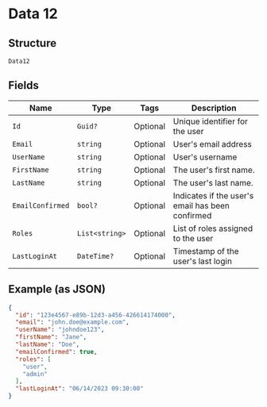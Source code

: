 
# Data 12

## Structure

`Data12`

## Fields

| Name | Type | Tags | Description |
|  --- | --- | --- | --- |
| `Id` | `Guid?` | Optional | Unique identifier for the user |
| `Email` | `string` | Optional | User's email address |
| `UserName` | `string` | Optional | User's username |
| `FirstName` | `string` | Optional | The user's first name. |
| `LastName` | `string` | Optional | The user's last name. |
| `EmailConfirmed` | `bool?` | Optional | Indicates if the user's email has been confirmed |
| `Roles` | `List<string>` | Optional | List of roles assigned to the user |
| `LastLoginAt` | `DateTime?` | Optional | Timestamp of the user's last login |

## Example (as JSON)

```json
{
  "id": "123e4567-e89b-12d3-a456-426614174000",
  "email": "john.doe@example.com",
  "userName": "johndoe123",
  "firstName": "Jane",
  "lastName": "Doe",
  "emailConfirmed": true,
  "roles": [
    "user",
    "admin"
  ],
  "lastLoginAt": "06/14/2023 09:30:00"
}
```

